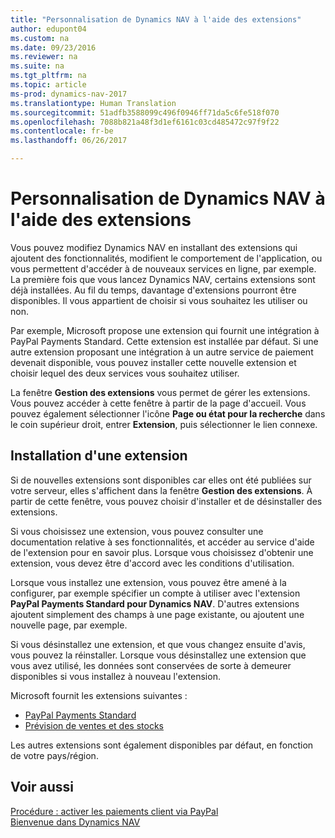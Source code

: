 ```yaml
---
title: "Personnalisation de Dynamics NAV à l'aide des extensions"
author: edupont04
ms.custom: na
ms.date: 09/23/2016
ms.reviewer: na
ms.suite: na
ms.tgt_pltfrm: na
ms.topic: article
ms-prod: dynamics-nav-2017
ms.translationtype: Human Translation
ms.sourcegitcommit: 51adfb3588099c496f0946ff71da5c6fe518f070
ms.openlocfilehash: 7088b821a48f3d1ef6161c03cd485472c97f9f22
ms.contentlocale: fr-be
ms.lasthandoff: 06/26/2017

---
```


# <a name="customizing-dynamics-nav-using-extensions"></a>Personnalisation de Dynamics NAV à l'aide des extensions
Vous pouvez modifiez Dynamics NAV en installant des extensions qui ajoutent des fonctionnalités, modifient le comportement de l'application, ou vous permettent d'accéder à de nouveaux services en ligne, par exemple.
La première fois que vous lancez Dynamics NAV, certains extensions sont déjà installées. Au fil du temps, davantage d'extensions pourront être disponibles. Il vous appartient de choisir si vous souhaitez les utiliser ou non.

Par exemple, Microsoft propose une extension qui fournit une intégration à PayPal Payments Standard. Cette extension est installée par défaut.
Si une autre extension proposant une intégration à un autre service de paiement devenait disponible, vous pouvez installer cette nouvelle extension et choisir lequel des deux services vous souhaitez utiliser.  

La fenêtre **Gestion des extensions** vous permet de gérer les extensions. Vous pouvez accéder à cette fenêtre à partir de la page d'accueil. Vous pouvez également sélectionner l'icône **Page ou état pour la recherche** dans le coin supérieur droit, entrer **Extension**, puis sélectionner le lien connexe.   

## <a name="installing-an-extension"></a>Installation d'une extension
Si de nouvelles extensions sont disponibles car elles ont été publiées sur votre serveur, elles s'affichent dans la fenêtre **Gestion des extensions**. À partir de cette fenêtre, vous pouvez choisir d'installer et de désinstaller des extensions.  

Si vous choisissez une extension, vous pouvez consulter une documentation relative à ses fonctionnalités, et accéder au service d'aide de l'extension pour en savoir plus. Lorsque vous choisissez d'obtenir une extension, vous devez être d'accord avec les conditions d'utilisation.  

Lorsque vous installez une extension, vous pouvez être amené à la configurer, par exemple spécifier un compte à utiliser avec l'extension **PayPal Payments Standard pour Dynamics NAV**.
D'autres extensions ajoutent simplement des champs à une page existante, ou ajoutent une nouvelle page, par exemple.   

Si vous désinstallez une extension, et que vous changez ensuite d'avis, vous pouvez la réinstaller. Lorsque vous désinstallez une extension que vous avez utilisé, les données sont conservées de sorte à demeurer disponibles si vous installez à nouveau l'extension.  

Microsoft fournit les extensions suivantes :  
- [PayPal Payments Standard](ui-extensions-paypal-payments-standard.md)  
- [Prévision de ventes et des stocks](ui-extensions-sales-forecast.md)  

Les autres extensions sont également disponibles par défaut, en fonction de votre pays/région.

## <a name="see-also"></a>Voir aussi  
[Procédure : activer les paiements client via PayPal](sales-how-enable-customer-payments-paypal.md)  
[Bienvenue dans Dynamics NAV](across-get-started.md)  

